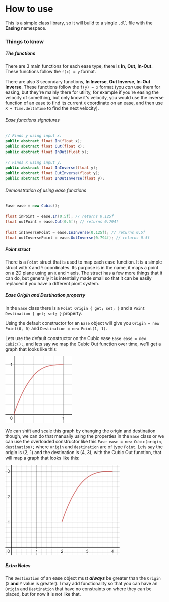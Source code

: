 # How to use
This is a simple class library, so it will build to a single `.dll` file with the **Easing** namespace.

### Things to know
##### The functions
There are 3 main functions for each ease type, there is **In**, **Out**, **In-Out**. These functions follow 
the `f(x) = y` format.

There are also 3 secondary functions, **In Inverse**, **Out Inverse**, **In-Out Inverse**. These functions follow the 
`f(y) = x` format (you *can* use them for easing, but they're mainly there for utility, for example if you're easing the 
velocity of something, but only know it's velocity, you would use the inverse function of an ease to find its current `X` coordinate 
on an ease, and then use `X + Time.deltaTime` to find the next velocity).

###### Ease functions signatures
```C#
// Finds y using input x.
public abstract float In(float x);
public abstract float Out(float x);
public abstract float InOut(float x);

// Finds x using input y.
public abstract float InInverse(float y);
public abstract float OutInverse(float y);
public abstract float InOutInverse(float y);
```

###### Demonstration of using ease functions
```C#
Ease ease = new Cubic();

float inPoint = ease.In(0.5f); // returns 0.125f
float outPoint = ease.Out(0.5f); // returns 0.794f

float inInversePoint = ease.InInverse(0.125f); // returns 0.5f
float outInversePoint = ease.OutInverse(0.794f); // returns 0.5f
```

##### Point struct
There is a `Point` struct that is used to map each ease function. It is a simple struct with `X` and `Y` coordinates.
Its purpose is in the name, it maps a point on a 2D plane using an `X` and `Y` axis. The struct has a few more things 
that it can do, but generally it is intentially made small so that it can be easily replaced if you have a different piont system.

##### Ease Origin and Destination property
In the `Ease` class there is a `Point Origin { get; set; }` and a `Point Destination { get; set; }` property. 

Using the default constructor for an `Ease` object will give you `Origin = new Point(0, 0)` and 
`Destination = new Point(1, 1)`.

Lets use the default constructor on the Cubic ease `Ease ease = new Cubic();`, and lets say we map the Cubic Out
function over time, we'll get a graph that looks like this:

![Cubic Out](/ReadmeImages/images/cubic-out-graph.png)

We can shift and scale this graph by changing the origin and destination though, we can do that manually using 
the properties in the `Ease` class or we can use the overloaded constructor like this `Ease ease = new Cubic(origin, destination);`
where `origin` and `destination` are of type `Point`. Lets say the origin is (2, 1) and the destination is (4, 3), 
with the Cubic Out function, that will map a graph that looks like this:

![Cubic Out](/ReadmeImages/images/cubic-out-graph-scaled.png)

##### Extra Notes
The `Destination` of an ease object must **_always_** be greater than the `Origin` (`X` **and** `Y` value is greater). I may add functionality 
so that you can have an `Origin` and `Destination` that have no constraints on where they can be placed, but for now it is not like that.
